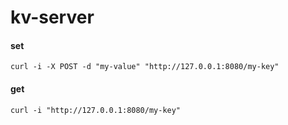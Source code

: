 # kv-server

#### set

```
curl -i -X POST -d "my-value" "http://127.0.0.1:8080/my-key"
```

#### get

```
curl -i "http://127.0.0.1:8080/my-key"
```
